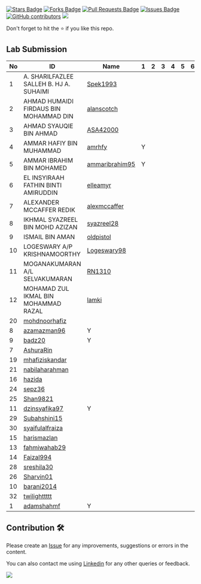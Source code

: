 <a href="https://github.com/drshahizan/learn-php/stargazers"><img src="https://img.shields.io/github/stars/drshahizan/learn-php" alt="Stars Badge"/></a>
<a href="https://github.com/drshahizan/learn-php/network/members"><img src="https://img.shields.io/github/forks/drshahizan/learn-php" alt="Forks Badge"/></a>
<a href="https://github.com/drshahizan/learn-php/pulls"><img src="https://img.shields.io/github/issues-pr/drshahizan/learn-php" alt="Pull Requests Badge"/></a>
<a href="https://github.com/drshahizan/learn-php/issues"><img src="https://img.shields.io/github/issues/drshahizan/learn-php" alt="Issues Badge"/></a>
<a href="https://github.com/drshahizan/learn-php/graphs/contributors"><img alt="GitHub contributors" src="https://img.shields.io/github/contributors/drshahizan/learn-php?color=2b9348"></a>
![](https://visitor-badge.glitch.me/badge?page_id=drshahizan/learn-php)

Don't forget to hit the :star: if you like this repo.

## Lab Submission

| No | ID |  Name | 1 | 2 | 3 | 4 | 5 | 6 |
| ----- | ----- | ------ | :------: | ------:|------:|------:| ------:|------:|
| 1 | A. SHARILFAZLEE SALLEH B. HJ A. SUHAIMI | [Spek1993](https://github.com/Spek1993)  |
| 2 | AHMAD HUMAIDI FIRDAUS BIN MOHAMMAD DIN | [alanscotch](https://github.com/alanscotch)  |
| 3 | AHMAD SYAUQIE BIN AHMAD | [ASA42000](https://github.com/ASA42000)  |
| 4 | AMMAR HAFIY BIN MUHAMMAD | [amrhfy](https://github.com/amrhfy)  | Y |
| 5 | AMMAR IBRAHIM BIN MOHAMED | [ammaribrahim95](https://github.com/ammaribrahim95)  | Y |
| 6 | EL INSYIRAAH FATHIN BINTI AMIRUDDIN | [elleamyr](https://github.com/elleamyr)  |
| 7 | ALEXANDER MCCAFFER REDIK | [alexmccaffer](https://github.com/alexmccaffer)  |
| 8 | IKHMAL SYAZREEL BIN MOHD AZIZAN | [syazreel28](https://github.com/syazreel28)  |
| 9 | ISMAIL BIN AMAN | [oldpistol](https://github.com/oldpistol)  |
| 10 | LOGESWARY A/P KRISHNAMOORTHY | [Logeswary98](https://github.com/Logeswary98)  |
| 11 | MOGANAKUMARAN A/L SELVAKUMARAN | [RN1310](https://github.com/RN1310)  |
| 12 | MOHAMAD ZUL IKMAL BIN MOHAMMAD RAZAL | [lamki](https://github.com/lamki)  |
| 20 | [mohdnoorhafiz](https://github.com/mohdnoorhafiz)  |
| 8 | [azamazman96](https://github.com/azamazman96)  | Y |
| 9 | [badz20](https://github.com/badz20)  | Y |
| 7 | [AshuraRin](https://github.com/AshuraRin)  |
| 19 | [mhafiziskandar](https://github.com/mhafiziskandar)  |
| 21 | [nabilaharahman](https://github.com/nabilaharahman)  |
| 16 | [hazida](https://github.com/hazida) | 
| 24 | [sepz36](https://github.com/sepz36)  |
| 25 | [Shan9821](https://github.com/Shan9821)  |
| 11 | [dzinsyafika97](https://github.com/dzinsyafika97)  | Y |
| 29 | [Subahshini15](https://github.com/Subahshini15)  |
| 30 | [syaifulalfraiza](https://github.com/syaifulalfraiza)  |
| 15 | [harismazlan](https://github.com/harismazlan)  |
| 13 | [fahmiwahab29](https://github.com/fahmiwahab29)  |
| 14 | [Faizal994](https://github.com/Faizal994)  |
| 28 | [sreshila30](https://github.com/sreshila30)  |
| 26 | [Sharvin01](https://github.com/Sharvin01)  |
| 10 | [barani2014](https://github.com/barani2014)  |
| 32 | [twilighttttt](https://github.com/twilighttttt)  |
| 1 | [adamshahmf](https://github.com/adamshahmf)  | Y |

## Contribution 🛠️
Please create an [Issue](https://github.com/drshahizan/learn-php/issues) for any improvements, suggestions or errors in the content.

You can also contact me using [Linkedin](https://www.linkedin.com/in/drshahizan/) for any other queries or feedback.

![](https://visitor-badge.glitch.me/badge?page_id=drshahizan)
